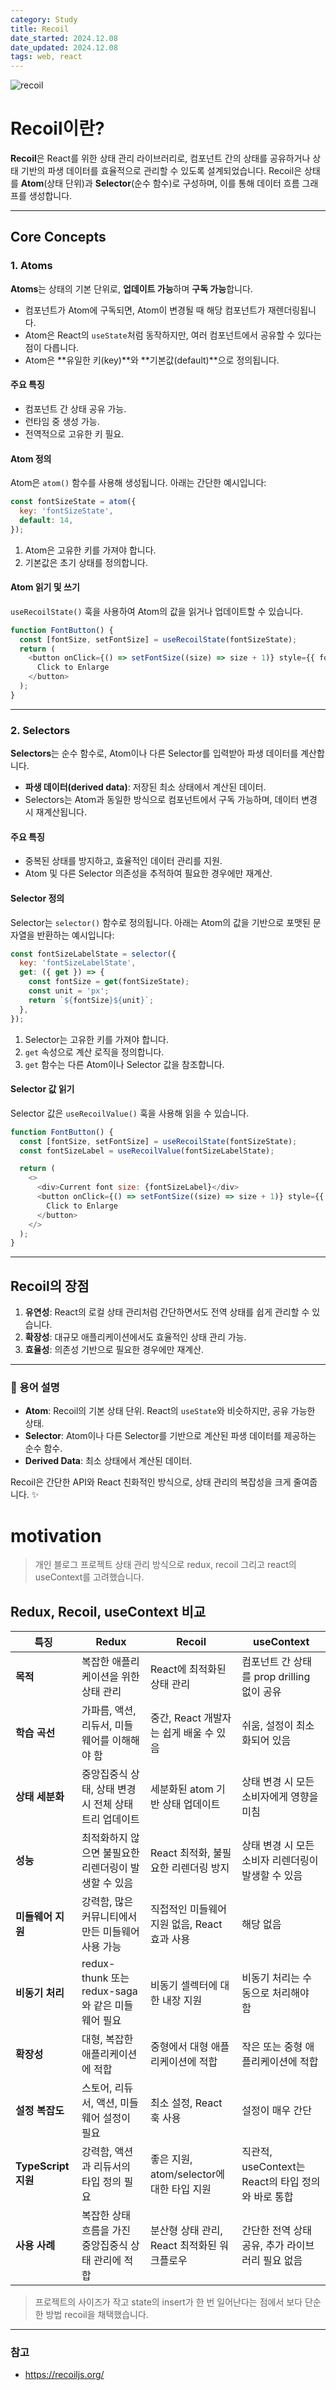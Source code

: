```yaml
---
category: Study
title: Recoil
date_started: 2024.12.08
date_updated: 2024.12.08
tags: web, react
---
```


![recoil](https://github.com/user-attachments/assets/8f8c6115-e777-42cf-9187-11974be227b6)
# Recoil이란?

**Recoil**은 React를 위한 상태 관리 라이브러리로, 컴포넌트 간의 상태를 공유하거나 상태 기반의 파생 데이터를 효율적으로 관리할 수 있도록 설계되었습니다. Recoil은 상태를 **Atom**(상태 단위)과 **Selector**(순수 함수)로 구성하며, 이를 통해 데이터 흐름 그래프를 생성합니다.

---

## Core Concepts

### 1. Atoms
**Atoms**는 상태의 기본 단위로, **업데이트 가능**하며 **구독 가능**합니다.
- 컴포넌트가 Atom에 구독되면, Atom이 변경될 때 해당 컴포넌트가 재렌더링됩니다.
- Atom은 React의 `useState`처럼 동작하지만, 여러 컴포넌트에서 공유할 수 있다는 점이 다릅니다.
- Atom은 **유일한 키(key)**와 **기본값(default)**으로 정의됩니다.

#### 주요 특징
- 컴포넌트 간 상태 공유 가능.
- 런타임 중 생성 가능.
- 전역적으로 고유한 키 필요.

#### Atom 정의
Atom은 `atom()` 함수를 사용해 생성됩니다. 아래는 간단한 예시입니다:

```javascript
const fontSizeState = atom({
  key: 'fontSizeState',
  default: 14,
});
```

1. Atom은 고유한 키를 가져야 합니다.
2. 기본값은 초기 상태를 정의합니다.

#### Atom 읽기 및 쓰기
`useRecoilState()` 훅을 사용하여 Atom의 값을 읽거나 업데이트할 수 있습니다. 
```js
function FontButton() {
  const [fontSize, setFontSize] = useRecoilState(fontSizeState);
  return (
    <button onClick={() => setFontSize((size) => size + 1)} style={{ fontSize }}>
      Click to Enlarge
    </button>
  );
}
```
---

### 2. Selectors
**Selectors**는 순수 함수로, Atom이나 다른 Selector를 입력받아 파생 데이터를 계산합니다.
- **파생 데이터(derived data)**: 저장된 최소 상태에서 계산된 데이터.
- Selectors는 Atom과 동일한 방식으로 컴포넌트에서 구독 가능하며, 데이터 변경 시 재계산됩니다.

#### 주요 특징
- 중복된 상태를 방지하고, 효율적인 데이터 관리를 지원.
- Atom 및 다른 Selector 의존성을 추적하여 필요한 경우에만 재계산.

#### Selector 정의
Selector는 `selector()` 함수로 정의됩니다. 아래는 Atom의 값을 기반으로 포맷된 문자열을 반환하는 예시입니다:

```js
const fontSizeLabelState = selector({
  key: 'fontSizeLabelState',
  get: ({ get }) => {
    const fontSize = get(fontSizeState);
    const unit = 'px';
    return `${fontSize}${unit}`;
  },
});
```

1. Selector는 고유한 키를 가져야 합니다.
2. `get` 속성으로 계산 로직을 정의합니다.
3. `get` 함수는 다른 Atom이나 Selector 값을 참조합니다.

#### Selector 값 읽기
Selector 값은 `useRecoilValue()` 훅을 사용해 읽을 수 있습니다.

```js
function FontButton() {
  const [fontSize, setFontSize] = useRecoilState(fontSizeState);
  const fontSizeLabel = useRecoilValue(fontSizeLabelState);

  return (
    <>
      <div>Current font size: {fontSizeLabel}</div>
      <button onClick={() => setFontSize((size) => size + 1)} style={{ fontSize }}>
        Click to Enlarge
      </button>
    </>
  );
}
```

---

## Recoil의 장점
1. **유연성**: React의 로컬 상태 관리처럼 간단하면서도 전역 상태를 쉽게 관리할 수 있습니다.
2. **확장성**: 대규모 애플리케이션에서도 효율적인 상태 관리 가능.
3. **효율성**: 의존성 기반으로 필요한 경우에만 재계산.

---

### 📝 용어 설명
- **Atom**: Recoil의 기본 상태 단위. React의 `useState`와 비슷하지만, 공유 가능한 상태.
- **Selector**: Atom이나 다른 Selector를 기반으로 계산된 파생 데이터를 제공하는 순수 함수.
- **Derived Data**: 최소 상태에서 계산된 데이터.

Recoil은 간단한 API와 React 친화적인 방식으로, 상태 관리의 복잡성을 크게 줄여줍니다. ✨


# motivation

> 개인 블로그 프로젝트 상태 관리 방식으로 redux, recoil 그리고 react의 useContext를 고려했습니다.  

## Redux, Recoil, useContext 비교

| 특징                          | Redux                                                                | Recoil                                                  | useContext                                                               |
|-------------------------------|----------------------------------------------------------------------|---------------------------------------------------------|---------------------------------------------------------------------------|
| **목적**                       | 복잡한 애플리케이션을 위한 상태 관리                              | React에 최적화된 상태 관리                               | 컴포넌트 간 상태를 prop drilling 없이 공유                               |
| **학습 곡선**                  | 가파름, 액션, 리듀서, 미들웨어를 이해해야 함                       | 중간, React 개발자는 쉽게 배울 수 있음              | 쉬움, 설정이 최소화되어 있음                                             |
| **상태 세분화**                | 중앙집중식 상태, 상태 변경 시 전체 상태 트리 업데이트             | 세분화된 atom 기반 상태 업데이트                        | 상태 변경 시 모든 소비자에게 영향을 미침                                 |
| **성능**                       | 최적화하지 않으면 불필요한 리렌더링이 발생할 수 있음               | React 최적화, 불필요한 리렌더링 방지                    | 상태 변경 시 모든 소비자 리렌더링이 발생할 수 있음                       |
| **미들웨어 지원**             | 강력함, 많은 커뮤니티에서 만든 미들웨어 사용 가능                 | 직접적인 미들웨어 지원 없음, React 효과 사용           | 해당 없음                                                                |
| **비동기 처리**                | redux-thunk 또는 redux-saga와 같은 미들웨어 필요                  | 비동기 셀렉터에 대한 내장 지원                           | 비동기 처리는 수동으로 처리해야 함                                        |
| **확장성**                     | 대형, 복잡한 애플리케이션에 적합                                   | 중형에서 대형 애플리케이션에 적합                        | 작은 또는 중형 애플리케이션에 적합                                       |
| **설정 복잡도**                | 스토어, 리듀서, 액션, 미들웨어 설정이 필요                       | 최소 설정, React 훅 사용                                 | 설정이 매우 간단                                                       |
| **TypeScript 지원**           | 강력함, 액션과 리듀서의 타입 정의 필요                             | 좋은 지원, atom/selector에 대한 타입 지원               | 직관적, useContext는 React의 타입 정의와 바로 통합                        |
| **사용 사례**                  | 복잡한 상태 흐름을 가진 중앙집중식 상태 관리에 적합               | 분산형 상태 관리, React 최적화된 워크플로우             | 간단한 전역 상태 공유, 추가 라이브러리 필요 없음                         |


> 프로젝트의 사이즈가 작고 state의 insert가 한 번 일어난다는 점에서 보다 단순한 방법 recoil을 채택했습니다.
---

### 참고
- https://recoiljs.org/